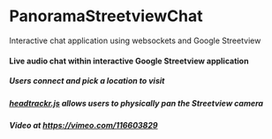 # PanoramaStreetviewChat
Interactive chat application using websockets and Google Streetview

#### Live audio chat within interactive Google Streetview application
##### Users connect and pick a location to visit
##### [headtrackr.js](https://github.com/auduno/headtrackr/) allows users to physically pan the Streetview camera
##### Video at https://vimeo.com/116603829
